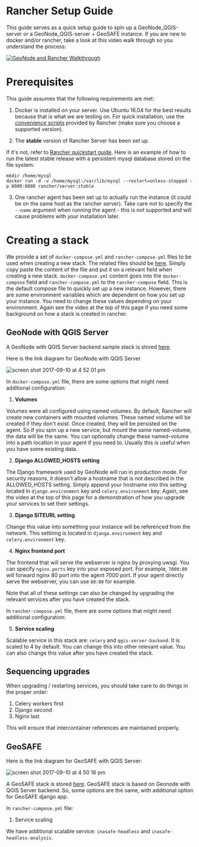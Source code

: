 # Rancher Setup Guide

This guide serves as a quick setup guide to spin up a GeoNode_QGIS-server or a GeoNode_QGIS-server + GeoSAFE instance. If you are new to docker and/or rancher, take a look at this video walk through so you understand the process:

[![GeoNode and Rancher Walkthrough](https://img.youtube.com/vi/lJCrbCizsmo/0.jpg)](https://www.youtube.com/watch?v=lJCrbCizsmo)

# Prerequisites

This guide assumes that the following requirements are met:

1. Docker is installed on your server. Use Ubuntu 16.04 for the best results because that is what we are testing on. For quick installation, use the [convenience scripts](http://rancher.com/docs/rancher/v1.6/en/hosts/#supported-docker-versions) provided by Rancher (make sure you choose a supported version).


2. The **stable** version of Rancher Server has been set up.

If it's not, refer to [Rancher quickstart guide](http://rancher.com/docs/rancher/v1.6/en/installing-rancher/installing-server/). Here is an example of how to run the latest stable release with a persistent mysql database stored on the file system:

```
mkdir /home/mysql
docker run -d -v /home/mysql:/var/lib/mysql --restart=unless-stopped -p 8080:8080 rancher/server:stable
```

3. One rancher agent has been set up to actually run the instance (it could be on the same host as the rancher server). Take care not to specify the ``--name`` argument when running the agent - this is not supported and will cause problems with your installation later.

# Creating a stack

We provide a set of `docker-compose.yml` and `rancher-compose.yml` files to be used 
when creating a new stack. The related files should be [here](../docker/compose-files). 
Simply copy paste the content of the file and put it on a relevant field when 
creating a new stack. `docker-compose.yml` content goes into the `docker-compose` field and `rancher-compose.yml`
to the `rancher-compose` field. This is the default compose file to quickly set up a new instance.
However, there are some environment variables which are dependent on how you set up 
your instance. You need to change these values depending on your environment. Again see the video at the top of this page if you need some background on how a stack is created in rancher.

## GeoNode with QGIS Server

A GeoNode with QGIS Server backend sample stack is stored [here](../docker/compose-files/qgis-server).

Here is the link diagram for GeoNode with QGIS Server

![screen shot 2017-09-10 at 4 52 01 pm](https://user-images.githubusercontent.com/178003/30250023-6a8082fc-9648-11e7-8d6b-e2dca9e68dfd.png)

In `docker-compose.yml` file, there are some options that might need additional configuration:

1. **Volumes**

Volumes were all configured using named volumes. By default, Rancher will create
new containers with mounted volumes. These named volume will be created if they don't exist.
Once created, they will be persisted on the agent. So if you spin up a new service,
but mount the same named-volume, the data will be the same. You can optionally 
change these named-volume into a path location in your agent if you need to. 
Usually this is useful when you have some existing data.

2. **Django ALLOWED_HOSTS setting**

The Django framework used by GeoNode will run in production mode. For security reasons,
it doesn't allow a hostname that is not described in the ALLOWED_HOSTS setting. 
Simply append your hostname into this setting located in `django.environment` key
and `celery.environment` key. Again, see the video at the top of this page for a demonstration of how you upgrade your services to set their settings.

3. **Django SITEURL setting**

Change this value into something your instance will be referenced from the network. 
This settinng is located in `django.environment` key and `celery.environment` key.

4. **Nginx frontend port**

The frontend that will serve the webserver is nginx by proxying uwsgi. You can specify
`nginx.ports` key into your exposed port. For example, `7000:80` will forward 
nginx 80 port into the agent 7000 port. If your agent directly serve the webserver, 
you can use `80:80` for example.

Note that all of these settings can also be changed by upgrading the relevant services 
after you have created the stack.

In `rancher-compose.yml` file, there are some options that might need additional configuration:

5. **Service scaling**

Scalable service in this stack are: `celery` and `qgis-server-backend`. It is scaled
to 4 by default. You can change this into other relevant value. You can also change 
this value after you have created the stack.

## Sequencing upgrades

When upgrading / restarting services, you should take care to do things in the proper order:

1. Celery workers first
2. Django second
3. Nginx last

This will ensure that intercontainer references are maintained properly.

## GeoSAFE

Here is the link diagram for GeoSAFE with QGIS Server:

![screen shot 2017-09-10 at 4 50 16 pm](https://user-images.githubusercontent.com/178003/30250019-54d67240-9648-11e7-89be-9072fbc7c896.png)

A GeoSAFE stack is stored [here](../docker/compose-files/geosafe). GeoSAFE stack 
is based on Geonode with QGIS Server backend. So, some options are the same, with 
additional option for GeoSAFE django app.

In `rancher-compose.yml` file:

1. Service scaling

We have additional scalable service: `inasafe-headless` and `inasafe-headless-analysis`.
